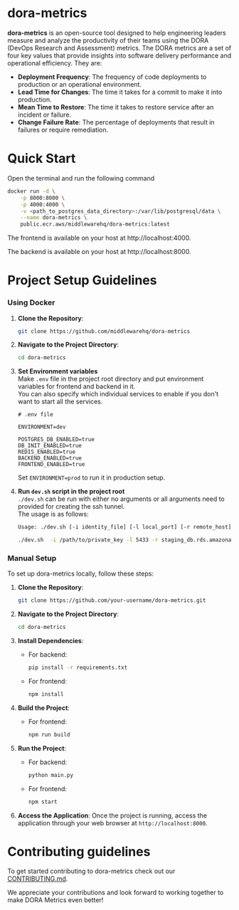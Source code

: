 # dora-metrics
**dora-metrics** is an open-source tool designed to help engineering leaders measure and analyze the productivity of their teams using the DORA (DevOps Research and Assessment) metrics. The DORA metrics are a set of four key values that provide insights into software delivery performance and operational efficiency. They are:

- **Deployment Frequency**: The frequency of code deployments to production or an operational environment.
- **Lead Time for Changes**: The time it takes for a commit to make it into production.
- **Mean Time to Restore**: The time it takes to restore service after an incident or failure.
- **Change Failure Rate**: The percentage of deployments that result in failures or require remediation.

# Quick Start
Open the terminal and run the following command
```bash
docker run -d \
    -p 8000:8000 \
    -p 4000:4000 \
    -v <path_to_postgres_data_directory>:/var/lib/postgresql/data \
    --name dora-metrics \
    public.ecr.aws/middlewarehq/dora-metrics:latest
```
The frontend is available on your host at http://localhost:4000. 

The backend is available on your host at http://localhost:8000.

# Project Setup Guidelines
### Using Docker
1. **Clone the Repository**: 
   ```bash
   git clone https://github.com/middlewarehq/dora-metrics
   ```

2. **Navigate to the Project Directory**:
   ```bash
   cd dora-metrics
   ```

3. **Set Environment variables**\
    Make `.env` file in the project root directory and put environment variables for frontend and backend in it.\
    You can also specify which individual services to enable if you don't want to start all the services.
    ```
    # .env file

    ENVIRONMENT=dev

    POSTGRES_DB_ENABLED=true
    DB_INIT_ENABLED=true
    REDIS_ENABLED=true
    BACKEND_ENABLED=true
    FRONTEND_ENABLED=true
    ```
    Set `ENVIRONMENT=prod` to run it in production setup.

4. **Run `dev.sh` script in the project root**\
    `./dev.sh` can be run with either no arguments or all arguments need to provided for creating the ssh tunnel.\
    The usage is as follows:
    ```bash
    Usage: ./dev.sh [-i identity_file] [-l local_port] [-r remote_host] [-p remote_port] [-u ssh_user] [-h ssh_host]
    ```
    ```bash
    ./dev.sh  -i /path/to/private_key -l 5433 -r staging_db.rds.amazonaws.com -p 5432 -u ec2-user -h 10.3.17.192
    ```
   
### Manual Setup
To set up dora-metrics locally, follow these steps:

1. **Clone the Repository**: 
   ```bash
   git clone https://github.com/your-username/dora-metrics.git
   ```

2. **Navigate to the Project Directory**:
   ```bash
   cd dora-metrics
   ```

3. **Install Dependencies**:
   - For backend:
     ```bash
     pip install -r requirements.txt
     ```
   - For frontend:
     ```bash
     npm install
     ```

4. **Build the Project**:
   - For frontend:
     ```bash
     npm run build
     ```

5. **Run the Project**:
   - For backend:
     ```bash
     python main.py
     ```
   - For frontend:
     ```bash
     npm start
     ```

7. **Access the Application**:
   Once the project is running, access the application through your web browser at `http://localhost:8000`.

# Contributing guidelines
To get started contributing to dora-metrics check out our [CONTRIBUTING.md](https://github.com/middlewarehq/dora-metrics/blob/main/CONTRIBUTING.md). 

We appreciate your contributions and look forward to working together to make DORA Metrics even better!
